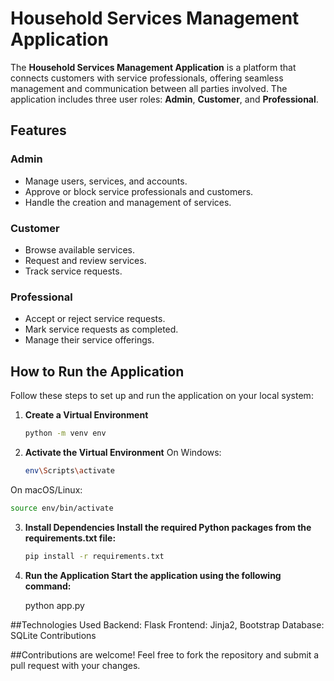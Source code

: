# Household Services Management Application

The **Household Services Management Application** is a platform that connects customers with service professionals, offering seamless management and communication between all parties involved. The application includes three user roles: **Admin**, **Customer**, and **Professional**.

## Features

### Admin
- Manage users, services, and accounts.
- Approve or block service professionals and customers.
- Handle the creation and management of services.

### Customer
- Browse available services.
- Request and review services.
- Track service requests.

### Professional
- Accept or reject service requests.
- Mark service requests as completed.
- Manage their service offerings.

## How to Run the Application

Follow these steps to set up and run the application on your local system:

1. **Create a Virtual Environment**
   ```bash
   python -m venv env
   
2. **Activate the Virtual Environment**
On Windows:
   ```bash
   env\Scripts\activate

On macOS/Linux:
   ```bash
   source env/bin/activate
   ```
3. **Install Dependencies Install the required Python packages from the requirements.txt file:**
   ```bash
   pip install -r requirements.txt

4. **Run the Application Start the application using the following command:**

   python app.py

##Technologies Used
Backend: Flask
Frontend: Jinja2, Bootstrap
Database: SQLite
Contributions

##Contributions are welcome! Feel free to fork the repository and submit a pull request with your changes.


